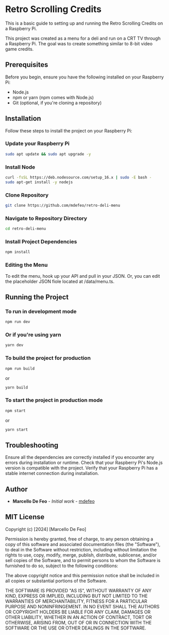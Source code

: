 # Retro Scrolling Credits

This is a basic guide to setting up and running the Retro Scrolling Credits on a Raspberry Pi.

This project was created as a menu for a deli and run on a CRT TV through a Raspberry Pi. The goal was to create something similar to 8-bit video game credits.

## Prerequisites

Before you begin, ensure you have the following installed on your Raspberry Pi:

- Node.js
- npm or yarn (npm comes with Node.js)
- Git (optional, if you're cloning a repository)

## Installation

Follow these steps to install the project on your Raspberry Pi:

### Update your Raspberry Pi

```bash
sudo apt update && sudo apt upgrade -y
```

### Install Node

```bash
curl -fsSL https://deb.nodesource.com/setup_16.x | sudo -E bash -
sudo apt-get install -y nodejs
```

### Clone Repository

```bash
git clone https://github.com/mdefeo/retro-deli-menu
```

### Navigate to Repository Directory

```bash
cd retro-deli-menu
```

### Install Project Dependencies

```bash
npm install
```

### Editing the Menu

To edit the menu, hook up your API and pull in your JSON. Or, you can edit the placeholder JSON fiole located at /data/menu.ts.

## Running the Project

### To run in development mode

```bash
npm run dev
```

### Or if you're using yarn

```bash
yarn dev
```

### To build the project for production

```bash
npm run build
```

or

```bash
yarn build
```

### To start the project in production mode

```bash
npm start
```

or

```bash
yarn start
```

## Troubleshooting

Ensure all the dependencies are correctly installed if you encounter any errors during installation or runtime.
Check that your Raspberry Pi's Node.js version is compatible with the project.
Verify that your Raspberry Pi has a stable internet connection during installation.

## Author

- **Marcello De Feo** - *Initial work* - [mdefeo](https://github.com/mdefeo)

## MIT License

Copyright (c) [2024] [Marcello De Feo]

Permission is hereby granted, free of charge, to any person obtaining a copy
of this software and associated documentation files (the "Software"), to deal
in the Software without restriction, including without limitation the rights
to use, copy, modify, merge, publish, distribute, sublicense, and/or sell
copies of the Software, and to permit persons to whom the Software is
furnished to do so, subject to the following conditions:

The above copyright notice and this permission notice shall be included in all
copies or substantial portions of the Software.

THE SOFTWARE IS PROVIDED "AS IS", WITHOUT WARRANTY OF ANY KIND, EXPRESS OR
IMPLIED, INCLUDING BUT NOT LIMITED TO THE WARRANTIES OF MERCHANTABILITY,
FITNESS FOR A PARTICULAR PURPOSE AND NONINFRINGEMENT. IN NO EVENT SHALL THE
AUTHORS OR COPYRIGHT HOLDERS BE LIABLE FOR ANY CLAIM, DAMAGES OR OTHER
LIABILITY, WHETHER IN AN ACTION OF CONTRACT, TORT OR OTHERWISE, ARISING FROM,
OUT OF OR IN CONNECTION WITH THE SOFTWARE OR THE USE OR OTHER DEALINGS IN THE
SOFTWARE.
